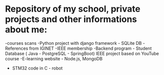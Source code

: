 # Repository of my school, private projects and other informations about me:
-courses scans
-Python project with django framework - SQLite DB
-References from IGINET
-IEEE membership
-Backend program - Student Database ( Java - PostgreSQL - SpringBoot) IEEE project based on YouTube course
-E-learning website - Node.js, MongoDB
- STM32 code in C - robot 
